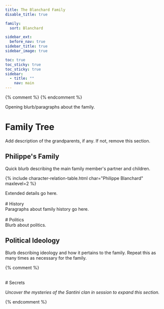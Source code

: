 ```yaml
---
title: The Blanchard Family
disable_title: true

family: 
  sort: Blanchard

sidebar_ext:
  before_nav: true
sidebar_title: true
sidebar_image: true

toc: true
toc_sticky: true
toc_sticky: true
sidebar:
  - title: ""
    nav: main
---
```


{% comment %}
{% endcomment %}

Opening blurb/paragraphs about the family.

# Family Tree

<div class="todo">Add description of the grandparents, if any. If not, remove this section.</div>

## Philippe's Family 

<div class="todo">Quick blurb describing the main family member's partner and children.</div>

{% include character-relation-table.html char="Philippe Blanchard" maxlevel=2 %}

<div class="todo">Extended details go here.</div>

<br>
# History

<div class="todo">Paragraphs about family history go here.</div>

<br>
# Politics

<div class="todo">Blurb about politics.</div>

<div class="tab">
<h2 id="political-ideology">Political Ideology</h2>
<div class="todo">Blurb describing ideology and how it pertains to the family. Repeat this as many times as necessary for the family.<br></div>
</div>

{% comment %}

<br>
# Secrets

_Uncover the mysteries of the Santini clan in session to expand this section._

{% endcomment %}